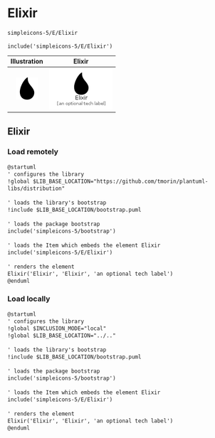 # Elixir


```text
simpleicons-5/E/Elixir
```

```text
include('simpleicons-5/E/Elixir')
```



| Illustration | Elixir |
| :---: | :---: |
| ![illustration for Illustration](../../simpleicons-5/E/Elixir.png) | ![illustration for Elixir](../../simpleicons-5/E/Elixir.Local.png) |




## Elixir

### Load remotely
```plantuml
@startuml
' configures the library
!global $LIB_BASE_LOCATION="https://github.com/tmorin/plantuml-libs/distribution"

' loads the library's bootstrap
!include $LIB_BASE_LOCATION/bootstrap.puml

' loads the package bootstrap
include('simpleicons-5/bootstrap')

' loads the Item which embeds the element Elixir
include('simpleicons-5/E/Elixir')

' renders the element
Elixir('Elixir', 'Elixir', 'an optional tech label')
@enduml
```

### Load locally
```plantuml
@startuml
' configures the library
!global $INCLUSION_MODE="local"
!global $LIB_BASE_LOCATION="../.."

' loads the library's bootstrap
!include $LIB_BASE_LOCATION/bootstrap.puml

' loads the package bootstrap
include('simpleicons-5/bootstrap')

' loads the Item which embeds the element Elixir
include('simpleicons-5/E/Elixir')

' renders the element
Elixir('Elixir', 'Elixir', 'an optional tech label')
@enduml
```

